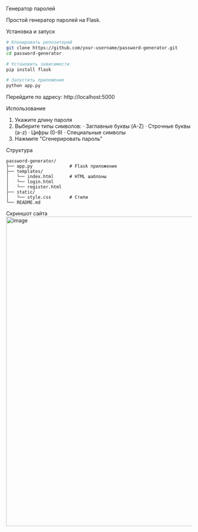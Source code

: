 Генератор паролей

Простой генератор паролей на Flask.

Установка и запуск

```bash
# Клонировать репозиторий
git clone https://github.com/your-username/password-generator.git
cd password-generator

# Установить зависимости
pip install flask

# Запустить приложение
python app.py
```

Перейдите по адресу: http://localhost:5000

Использование

1. Укажите длину пароля
2. Выберите типы символов:
   · Заглавные буквы (A-Z)
   · Строчные буквы (a-z)
   · Цифры (0-9)
   · Специальные символы
3. Нажмите "Сгенерировать пароль"

Структура

```
password-generator/
├── app.py              # Flask приложение
├── templates/
│   └── index.html      # HTML шаблоны
│   └── login.html
│   └── register.html
├── static/
│   └── style.css       # Стили
└── README.md
```
Скриншот сайта
<img width="729" height="837" alt="image" src="https://github.com/user-attachments/assets/4c5fd6d8-5889-45fb-9b89-a2b3095f517a" />

